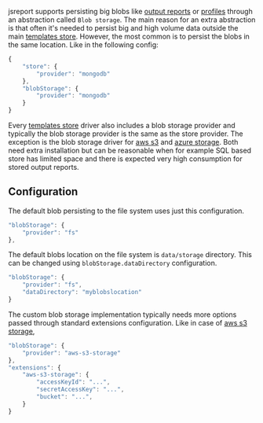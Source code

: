 
jsreport supports persisting big blobs like [output reports](/learn/reports) or [profiles](/learn/studio#profiles) through an abstraction called `Blob storage`. The main reason for an extra abstraction is that often it's needed to persist big and high volume data outside the main [templates store](/learn/template-stores). However, the most common is to persist the blobs in the same location. Like in the following config:

```js
{
	"store": { 
		"provider": "mongodb"
	},
	"blobStorage": {
		"provider": "mongodb"
	}
}
```

Every [templates store](/learn/template-stores) driver also includes a blob storage provider and typically the blob storage provider is the same as the store provider.
The exception is the blob storage driver for [aws s3](https://github.com/jsreport/jsreport/tree/master/packages/jsreport-aws-s3-storage) and [azure storage](https://github.com/jsreport/jsreport/tree/master/packages/jsreport-azure-storage). Both need extra installation but can be reasonable when for example SQL based store has limited space and there is expected very high consumption for stored output reports.

## Configuration

The default blob persisting to the file system uses just this configuration.
```js
"blobStorage": {
	"provider": "fs"
},
```

The default blobs location on the file system is `data/storage` directory. This can be changed using `blobStorage.dataDirectory` configuration.

```js
"blobStorage": {
	"provider": "fs",
	"dataDirectory": "myblobslocation"
}
```

The custom blob storage implementation typically needs more options passed through standard extensions configuration. Like in case of [aws s3 storage](https://github.com/jsreport/jsreport/tree/master/packages/jsreport-aws-s3-storage),
```js
"blobStorage": {  
	"provider": "aws-s3-storage"
},
"extensions": {
	"aws-s3-storage": {
		"accessKeyId": "...",
		"secretAccessKey": "...",
		"bucket": "...",  
	}	
}	
```
